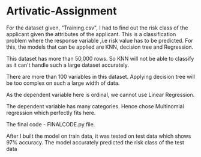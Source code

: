 # Artivatic-Assignment
For the dataset given, "Training.csv", I had to find out the risk class of the applicant given the attributes of the applicant.
This is a classification problem where the response variable ,i.e risk value has to be predicted. 
For this, the models that can be applied are KNN, decision tree and Regression. 

This dataset has more than 50,000 rows. So KNN will not be able to classify as it can't handle such a large dataset accurately.

There are more than 100 variables in this dataset. Applying decision tree will be too complex on such a large width of data.

As the dependent variable here is ordinal, we cannot use Linear Regression.

The dependent variable has many categories. Hence chose Multinomial regression which perfectly fits here. 

The final code - FINALCODE.py file. 

After I built the model on train data, it was tested on test data which shows 97% accuracy. 
The model accurately predicted the risk class of the test data



